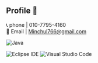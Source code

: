 <!--# 가장 큰 제목 h1
## 중간 제목 h2
### 가장 작은 제목  h3 -->
## Profile 👋

📞 phone | 010-7795-4160 <br>
🔔 Email | Minchul766@gmail.com

![Java](https://img.shields.io/badge/Java-007396.svg?&style=for-the-badge&logo=Java&logoColor=white)

![Eclipse IDE](https://img.shields.io/badge/Eclipse%20IDE-2C2255.svg?&style=for-the-badge&logo=Eclipse%20IDE&logoColor=white)
![Visual Studio Code](https://img.shields.io/badge/Visual%20Studio%20Code-007ACC.svg?&style=for-the-badge&logo=Visual%20Studio%20Code&logoColor=white)




<!--
**dev-minchul/dev-minchul** is a ✨ _special_ ✨ repository because its `README.md` (this file) appears on your GitHub profile.

Here are some ideas to get you started:

- 🔭 I’m currently working on ...
- 🌱 I’m currently learning ...
- 👯 I’m looking to collaborate on ...
- 🤔 I’m looking for help with ...
- 💬 Ask me about ...
- 📫 How to reach me: ...
- 😄 Pronouns: ...
- ⚡ Fun fact: ...
-->
